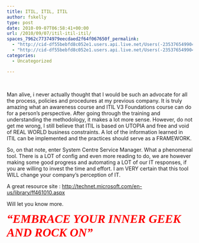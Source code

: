 ```yaml
---
title: ITIL, ITIL, ITIL
author: fskelly
type: post
date: 2010-09-07T06:58:41+00:00
url: /2010/09/07/itil-itil-itil/
spaces_7962c77374979eecdaed2f64f067650f_permalink:
  - "http://cid-df55bebfd8c052e1.users.api.live.net/Users(-2353765499046702367)/Blogs('DF55BEBFD8C052E1!116')/Entries('DF55BEBFD8C052E1!2635')?authkey=22Fzl6To93U%24"
  - "http://cid-df55bebfd8c052e1.users.api.live.net/Users(-2353765499046702367)/Blogs('DF55BEBFD8C052E1!116')/Entries('DF55BEBFD8C052E1!2635')?authkey=22Fzl6To93U%24"
categories:
  - Uncategorized

---
```

<div id="msgcns!DF55BEBFD8C052E1!2635" class="bvMsg">
  <p>
     
  </p>
  
  <p>
    Man alive, i never actually thought that I would be such an advocate for all the process, policies and procedures at my previous company. It is truly amazing what an awareness course and ITIL V3 Foundations course can do for a person’s perspective. After going through the training and understanding the methodology, it makes a lot more sense. However, do not get me wrong, I still believe that ITIL is based on UTOPIA and free and void of REAL WORLD business constraints. A lot of the information learned in ITIL can be implemented and the practices should serve as a FRAMEWORK.
  </p>
  
  <p>
    So, on that note, enter System Centre Service Manager. What a phenomenal tool. There is a LOT of config and even more reading to do, we are however making some good progress and automating a LOT of our IT responses, if you are willing to invest the time and effort. I am VERY certain that this tool WILL change your company’s perception of IT.
  </p>
  
  <p>
    A great resource site : <a title="http://technet.microsoft.com/en-us/library/ff461010.aspx" href="http://technet.microsoft.com/en-us/library/ff461010.aspx">http://technet.microsoft.com/en-us/library/ff461010.aspx</a> 
  </p>
  
  <p>
    Will let you know more.
  </p>
  
  <p>
    <font color="#ff0000" size="6" face="Broadway"><em><strong>“EMBRACE YOUR INNER GEEK AND ROCK ON”</strong></em></font>
  </p></p>
</div>